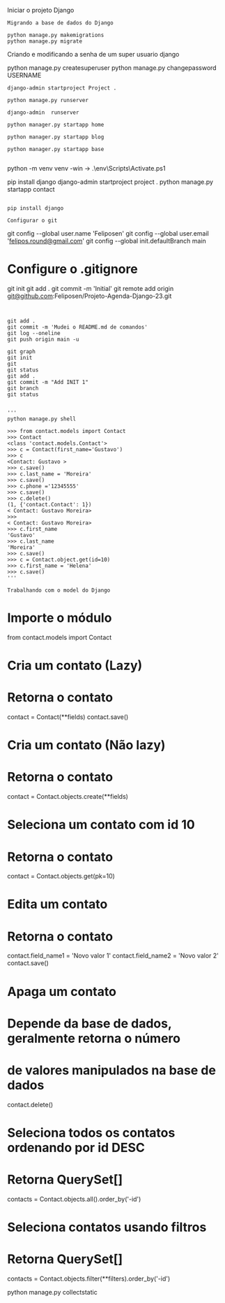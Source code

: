 Iniciar o projeto Django
```
Migrando a base de dados do Django 

python manage.py makemigrations
python manage.py migrate
```
Criando e modificando a senha de um super usuario django 

python manage.py createsuperuser
python manage.py changepassword USERNAME

```
django-admin startproject Project .

python manage.py runserver 

django-admin  runserver 

python manager.py startapp home

python manager.py startapp blog 

python manager.py startapp base


```
python -m venv venv
-win -> .\env\Scripts\Activate.ps1 

pip install django
django-admin startproject project .
python manage.py startapp contact
```

pip install django

Configurar o git

```
git config --global user.name 'Feliposen'
git config --global user.email 'felipos.round@gmail.com'
git config --global init.defaultBranch main
# Configure o .gitignore
git init
git add .
git commit -m 'Initial'
git remote add origin git@github.com:Feliposen/Projeto-Agenda-Django-23.git
```


git add .
git commit -m 'Mudei o README.md de comandos'
git log --oneline
git push origin main -u

git graph 
git init
git 
git status 
git add . 
git commit -m "Add INIT 1"
git branch
git status 


'''
python manage.py shell

>>> from contact.models import Contact
>>> Contact
<class 'contact.models.Contact'>
>>> c = Contact(first_name='Gustavo')
>>> c
<Contact: Gustavo >
>>> c.save()
>>> c.last_name = 'Moreira'
>>> c.save()
>>> c.phone ='12345555'
>>> c.save()
>>> c.delete()
(1, {'contact.Contact': 1})
< Contact: Gustavo Moreira> 
>>>
< Contact: Gustavo Moreira> 
>>> c.first_name
'Gustavo'
>>> c.last_name
'Moreira'
>>> c.save()
>>> c = Contact.object.get(id=10)
>>> c.first_name = 'Helena'
>>> c.save()
'''

Trabalhando com o model do Django
```
# Importe o módulo
from contact.models import Contact
# Cria um contato (Lazy)
# Retorna o contato
contact = Contact(**fields)
contact.save()
# Cria um contato (Não lazy)
# Retorna o contato
contact = Contact.objects.create(**fields)
# Seleciona um contato com id 10
# Retorna o contato
contact = Contact.objects.get(pk=10)
# Edita um contato
# Retorna o contato
contact.field_name1 = 'Novo valor 1'
contact.field_name2 = 'Novo valor 2'
contact.save()
# Apaga um contato
# Depende da base de dados, geralmente retorna o número
# de valores manipulados na base de dados
contact.delete()
# Seleciona todos os contatos ordenando por id DESC
# Retorna QuerySet[]
contacts = Contact.objects.all().order_by('-id')
# Seleciona contatos usando filtros
# Retorna QuerySet[]
contacts = Contact.objects.filter(**filters).order_by('-id')

python manage.py collectstatic 